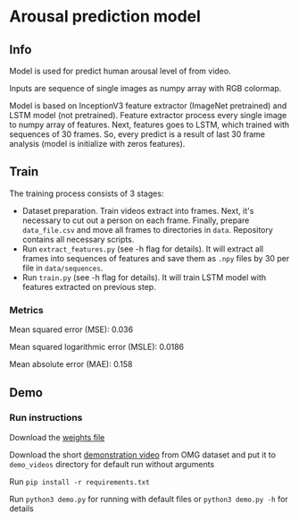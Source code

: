 # Arousal prediction model
## Info
Model is used for predict human arousal level of from video. 

Inputs are sequence of single images as numpy array with RGB colormap.

Model is based on InceptionV3 feature extractor (ImageNet pretrained) and LSTM model (not pretrained).
Feature extractor process every single image to numpy array of features.
Next, features goes to LSTM, which trained with sequences of 30 frames.
So, every predict is a result of last 30 frame analysis (model is initialize with zeros features).

## Train
The training process consists of 3 stages:
* Dataset preparation. Train videos extract into frames. 
Next, it's necessary to cut out a person on each frame. 
Finally, prepare `data_file.csv` and move all frames to directories in `data`. 
Repository contains all necessary scripts.
* Run `extract_features.py` (see -h flag for details). 
It will extract all frames into sequences of features and save them as `.npy` files by 30 per 
file in `data/sequences`.
* Run `train.py` (see -h flag for details).
It will train LSTM model with features extracted on previous step.


### Metrics
Mean squared error (MSE): 0.036

Mean squared logarithmic error (MSLE): 0.0186

Mean absolute error (MAE): 0.158


## Demo
### Run instructions
Download the [weights file](https://drive.google.com/file/d/1F5yMv4BPOuJyjUMDBQooWFYQfFx2k1DD/view?usp=sharing)

Download the short [demonstration video](https://drive.google.com/file/d/1-cwAeye0304RbORnSL6SDOTgGVa00L5R/view?usp=sharing) 
from OMG dataset and put it to `demo_videos` directory for default run without arguments

Run `pip install -r requirements.txt`

Run `python3 demo.py` for running with default files or `python3 demo.py -h` for details
